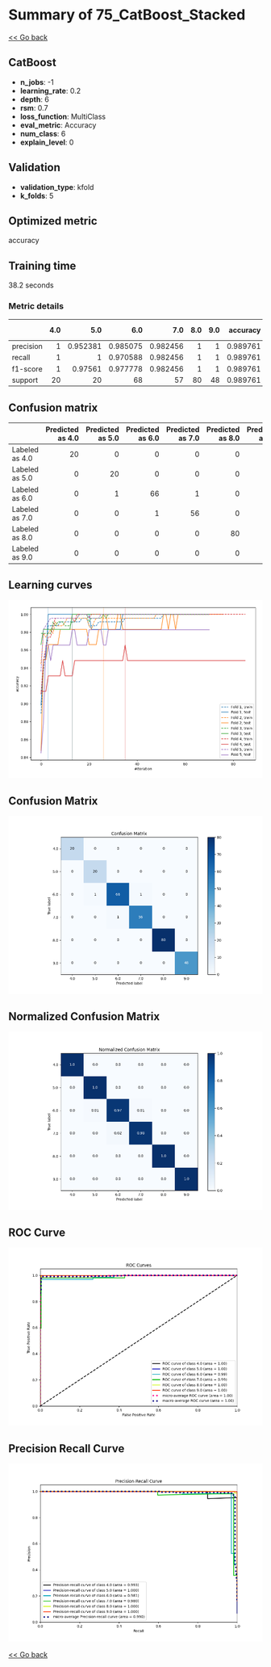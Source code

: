 # Summary of 75_CatBoost_Stacked

[<< Go back](../README.md)


## CatBoost
- **n_jobs**: -1
- **learning_rate**: 0.2
- **depth**: 6
- **rsm**: 0.7
- **loss_function**: MultiClass
- **eval_metric**: Accuracy
- **num_class**: 6
- **explain_level**: 0

## Validation
 - **validation_type**: kfold
 - **k_folds**: 5

## Optimized metric
accuracy

## Training time

38.2 seconds

### Metric details
|           |   4.0 |       5.0 |       6.0 |       7.0 |   8.0 |   9.0 |   accuracy |   macro avg |   weighted avg |   logloss |
|:----------|------:|----------:|----------:|----------:|------:|------:|-----------:|------------:|---------------:|----------:|
| precision |     1 |  0.952381 |  0.985075 |  0.982456 |     1 |     1 |   0.989761 |    0.986652 |       0.989873 |   0.36431 |
| recall    |     1 |  1        |  0.970588 |  0.982456 |     1 |     1 |   0.989761 |    0.992174 |       0.989761 |   0.36431 |
| f1-score  |     1 |  0.97561  |  0.977778 |  0.982456 |     1 |     1 |   0.989761 |    0.989307 |       0.989765 |   0.36431 |
| support   |    20 | 20        | 68        | 57        |    80 |    48 |   0.989761 |  293        |     293        |   0.36431 |


## Confusion matrix
|                |   Predicted as 4.0 |   Predicted as 5.0 |   Predicted as 6.0 |   Predicted as 7.0 |   Predicted as 8.0 |   Predicted as 9.0 |
|:---------------|-------------------:|-------------------:|-------------------:|-------------------:|-------------------:|-------------------:|
| Labeled as 4.0 |                 20 |                  0 |                  0 |                  0 |                  0 |                  0 |
| Labeled as 5.0 |                  0 |                 20 |                  0 |                  0 |                  0 |                  0 |
| Labeled as 6.0 |                  0 |                  1 |                 66 |                  1 |                  0 |                  0 |
| Labeled as 7.0 |                  0 |                  0 |                  1 |                 56 |                  0 |                  0 |
| Labeled as 8.0 |                  0 |                  0 |                  0 |                  0 |                 80 |                  0 |
| Labeled as 9.0 |                  0 |                  0 |                  0 |                  0 |                  0 |                 48 |

## Learning curves
![Learning curves](learning_curves.png)
## Confusion Matrix

![Confusion Matrix](confusion_matrix.png)


## Normalized Confusion Matrix

![Normalized Confusion Matrix](confusion_matrix_normalized.png)


## ROC Curve

![ROC Curve](roc_curve.png)


## Precision Recall Curve

![Precision Recall Curve](precision_recall_curve.png)



[<< Go back](../README.md)

